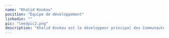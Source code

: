 ```yaml
---
name: "Khalid Koukou"
position: "Équipe de développement"
linkedin: ""
pic: "leedpic2.png"
description: "Khalid Koukou est le développeur principal des Communautés Résilientes, basé à Casablanca, Maroc. En dehors de son travail dans le développement, Khalid est dévoué à favoriser l'innovation dans la construction communautaire et les solutions technologiques."
---
```

